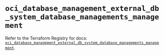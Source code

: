 # `oci_database_management_external_db_system_database_managements_management`

Refer to the Terraform Registry for docs: [`oci_database_management_external_db_system_database_managements_management`](https://registry.terraform.io/providers/hashicorp/oci/7.19.0/docs/resources/database_management_external_db_system_database_managements_management).
